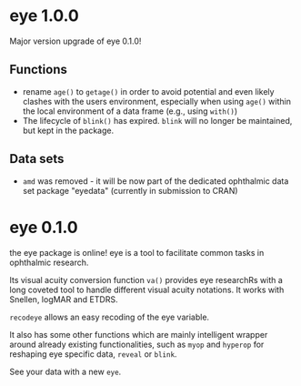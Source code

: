 # eye 1.0.0
Major version upgrade of eye 0.1.0!

## Functions
* rename `age()` to `getage()` in order to avoid potential and even likely clashes with the users environment, especially when using `age()` within the local environment of a data frame (e.g., using `with()`)
* The lifecycle of `blink()` has expired. `blink` will no longer be 
  maintained, but kept in the package. 

## Data sets
* `amd` was removed - it will be now part of the dedicated ophthalmic data
set package "eyedata" (currently in submission to CRAN)

# eye 0.1.0
the eye package is online!
eye is a tool to facilitate common tasks in ophthalmic research.

Its visual acuity conversion function `va()` provides eye researchRs with a long coveted tool to handle different visual acuity notations. It works with Snellen, logMAR and ETDRS.

`recodeye` allows an easy recoding of the eye variable.

It also has some other functions which are mainly intelligent wrapper around already existing functionalities, such as `myop` and `hyperop` for reshaping eye specific data, `reveal` or `blink`.

See your data with a new `eye`.
